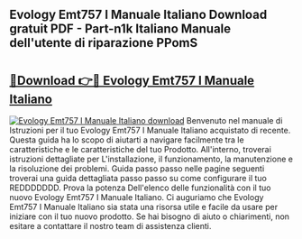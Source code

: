 ## Evology Emt757 I Manuale Italiano Download gratuit PDF - Part-n1k Italiano Manuale dell'utente di riparazione PPomS

# <h2><a href="http://dfg8m6.blite.top/?on=Evology+Emt757+I+Manuale+Italiano">🔗Download 👉🔴 Evology Emt757 I Manuale Italiano</a></h2>

[![Evology Emt757 I Manuale Italiano download](https://i.imgur.com/lujVjoI.png)](http://dfg8m6.blite.top/?on=Evology+Emt757+I+Manuale+Italiano)
Benvenuto nel manuale di Istruzioni per il tuo Evology Emt757 I Manuale Italiano acquistato di recente. Questa guida ha lo scopo di aiutarti a navigare facilmente tra le caratteristiche e le caratteristiche del tuo Prodotto. All'interno, troverai istruzioni dettagliate per L'installazione, il funzionamento, la manutenzione e la risoluzione dei problemi. Guida passo passo nelle pagine seguenti troverai una guida dettagliata passo passo su come configurare il tuo REDDDDDDD. Prova la potenza Dell'elenco delle funzionalità con il tuo nuovo Evology Emt757 I Manuale Italiano. Ci auguriamo che Evology Emt757 I Manuale Italiano sia stata una risorsa utile e facile da usare per iniziare con il tuo nuovo prodotto. Se hai bisogno di aiuto o chiarimenti, non esitare a contattare il nostro team di assistenza clienti.
